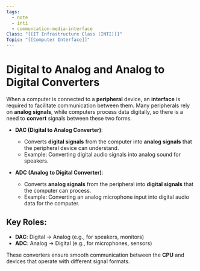 ```yaml
---
tags:
  - note
  - inti
  - communcation-media-interface
Class: "[[IT Infrastructure Class (INTI)]]"
Topic: "[[Computer Interface]]"
---
```


# Digital to Analog and Analog to Digital Converters

When a computer is connected to a **peripheral** device, an **interface** is required to facilitate communication between them. Many peripherals rely on **analog signals**, while computers process data digitally, so there is a need to **convert** signals between these two forms.

- **DAC (Digital to Analog Converter)**:
  - Converts **digital signals** from the computer into **analog signals** that the peripheral device can understand.
  - Example: Converting digital audio signals into analog sound for speakers.

- **ADC (Analog to Digital Converter)**:
  - Converts **analog signals** from the peripheral into **digital signals** that the computer can process.
  - Example: Converting an analog microphone input into digital audio data for the computer.

## Key Roles:
- **DAC**: Digital → Analog (e.g., for speakers, monitors)
- **ADC**: Analog → Digital (e.g., for microphones, sensors)

These converters ensure smooth communication between the **CPU** and devices that operate with different signal formats.

